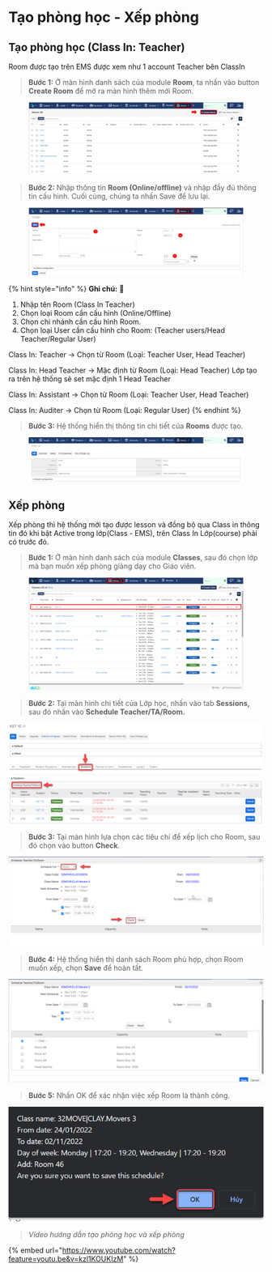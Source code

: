 # Tạo phòng học - Xếp phòng

## Tạo phòng học (Class In: Teacher)

Room được tạo trên EMS được xem như 1 account Teacher bên ClassIn

> **Bước 1:** Ở màn hình danh sách của module **Room**, ta nhấn vào button **Create Room** để mở ra màn hình thêm mới Room.

<figure><img src="../../.gitbook/assets/image (9) (6).png" alt=""><figcaption></figcaption></figure>

> **Bước 2:** Nhập thông tin **Room (Online/offline)** và nhập đầy đủ thông tin cấu hình. Cuối cùng, chúng ta nhấn Save để lưu lại.

<figure><img src="../../.gitbook/assets/image (21) (2).png" alt=""><figcaption></figcaption></figure>

{% hint style="info" %}
**Ghi chú:** :tada:

1. Nhập tên Room (Class In Teacher)
2. Chọn loại Room cần cấu hình (Online/Offline)
3. Chọn chi nhánh cần cấu hình Room.
4. Chọn loại User cần cấu hình cho Room: (Teacher users/Head Teacher/Regular User)

Class In: Teacher -> Chọn từ Room (Loại: Teacher User, Head Teacher)

Class In: Head Teacher -> Mặc định từ Room (Loại: Head Teacher) Lớp tạo ra trên hệ thống sẽ set mặc định 1 Head Teacher

Class In: Assistant -> Chọn từ Room (Loại: Teacher User, Head Teacher)

Class In: Auditer -> Chọn từ Room (Loại: Regular User)
{% endhint %}

> **Bước 3:** Hệ thống hiển thị thông tin chi tiết của **Rooms** được tạo.

<figure><img src="../../.gitbook/assets/image (4) (7).png" alt=""><figcaption></figcaption></figure>

## Xếp phòng

Xếp phòng thì hệ thống mới tạo được lesson và đồng bộ qua Class in thông tin đó khi bật Active trong lớp(Class - EMS), trên Class In Lớp(course) phải có trước đó.

> **Bước 1:** Ở màn hình danh sách của module **Classes**, sau đó chọn lớp mà bạn muốn xếp phòng giảng dạy cho Giáo viên.

<figure><img src="../../.gitbook/assets/image (7) (1) (1) (2).png" alt=""><figcaption></figcaption></figure>

> **Bước 2:**&#x20;
> Tại màn hình chi tiết của Lớp học, nhấn vào tab **Sessions,** sau đó nhấn vào **Schedule Teacher/TA/Room.**

![](../../.gitbook/assets/Xeplichday2.png)

> **Bước 3:**&#x20;
> Tại màn hình lựa chọn các tiêu chí để xếp lịch cho Room, sau đó chọn vào button **Check**.

![](../../.gitbook/assets/Room3.png)

> **Bước 4:**&#x20;
> Hệ thống hiển thị danh sách Room phù hợp, chọn Room muốn xếp, chọn **Save** để hoàn  tất.

![](../../.gitbook/assets/Room4.png)

> **Bước 5:** Nhấn OK để xác nhận việc xếp Room là thành công.

![](../../.gitbook/assets/room5.png)

> _Video hướng dẫn tạo phòng học và xếp phòng_

{% embed url="https://www.youtube.com/watch?feature=youtu.be&v=kzl1KOUKIzM" %}
